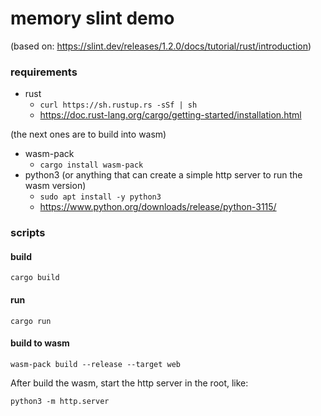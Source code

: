 # memory slint demo

(based on: https://slint.dev/releases/1.2.0/docs/tutorial/rust/introduction)

### requirements

- rust
  - `curl https://sh.rustup.rs -sSf | sh`
  - https://doc.rust-lang.org/cargo/getting-started/installation.html

(the next ones are to build into wasm)
- wasm-pack
  - `cargo install wasm-pack`
- python3 (or anything that can create a simple http server to run the wasm version)
  - `sudo apt install -y python3`
  - https://www.python.org/downloads/release/python-3115/

### scripts
#### build
`cargo build`

#### run
`cargo run`

#### build to wasm
`wasm-pack build --release --target web`
  
After build the wasm, start the http server in the root, like:

`python3 -m http.server`